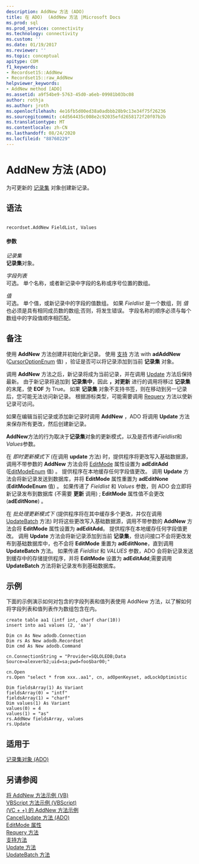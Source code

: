 ```yaml
---
description: AddNew 方法 (ADO)
title: 在 ADO)  (AddNew 方法 |Microsoft Docs
ms.prod: sql
ms.prod_service: connectivity
ms.technology: connectivity
ms.custom: ''
ms.date: 01/19/2017
ms.reviewer: ''
ms.topic: conceptual
apitype: COM
f1_keywords:
- Recordset15::AddNew
- Recordset15::raw_AddNew
helpviewer_keywords:
- AddNew method [ADO]
ms.assetid: a9f54be9-5763-45d0-a6eb-09981b03bc08
author: rothja
ms.author: jroth
ms.openlocfilehash: 4e16fb5d00ed38a0adbbb28b9c13e34f75f26236
ms.sourcegitcommit: c4d564435c008e2c92035efd2658172f20f07b2b
ms.translationtype: MT
ms.contentlocale: zh-CN
ms.lasthandoff: 08/24/2020
ms.locfileid: "88760229"
---
```

# <a name="addnew-method-ado"></a>AddNew 方法 (ADO)
为可更新的 [记录集](./recordset-object-ado.md) 对象创建新记录。  
  
## <a name="syntax"></a>语法  
  
```  
  
recordset.AddNew FieldList, Values  
```  
  
#### <a name="parameters"></a>参数  
 *记录集*  
 **记录集**对象。  
  
 *字段列表*  
 可选。 单个名称，或者新记录中字段的名称或序号位置的数组。  
  
 *值*  
 可选。 单个值，或新记录中的字段的值数组。 如果 *Fieldlist* 是一个数组，则 *值* 也必须是具有相同成员数的数组;否则，将发生错误。 字段名称的顺序必须与每个数组中的字段值顺序相匹配。  
  
## <a name="remarks"></a>备注  
 使用 **AddNew** 方法创建并初始化新记录。 使用 [支持](./supports-method.md) 方法 with **adAddNew** ([CursorOptionEnum](./cursoroptionenum.md) 值) ，验证是否可以将记录添加到当前 **记录集** 对象。  
  
 调用 **AddNew** 方法之后，新记录将成为当前记录，并在调用 [Update](./update-method.md) 方法后保持最新。 由于新记录将追加到 **记录集中**，因此 **，对更新** 进行的调用将移过 **记录集**的末尾，使 **EOF** 为 True。 如果 **记录集** 对象不支持书签，则在移动到另一记录后，您可能无法访问新记录。 根据游标类型，可能需要调用 [Requery](./requery-method.md) 方法以使新记录可访问。  
  
 如果在编辑当前记录或添加新记录时调用 **AddNew** ，ADO 将调用 **Update** 方法来保存所有更改，然后创建新记录。  
  
 **AddNew**方法的行为取决于**记录集**对象的更新模式，以及是否传递*Fieldlist*和*Values*参数。  
  
 在 *即时更新模式下* (在调用 **update** 方法) 时，提供程序将更改写入基础数据源，调用不带参数的 **AddNew** 方法会将 [EditMode](./editmode-property.md) 属性设置为 **adEditAdd** ([EditModeEnum](./editmodeenum.md) 值) 。 提供程序在本地缓存任何字段值更改。 调用 **Update** 方法会将新记录发送到数据库，并将 **EditMode** 属性重置为 **adEditNone** (**EditModeEnum** 值) 。 如果传递了 *Fieldlist* 和 *Values* 参数，则 ADO 会立即将新记录发布到数据库 (不需要 **更新** 调用) ; **EditMode** 属性值不会更改 (**adEditNone**) 。  
  
 在 *批处理更新模式下* (提供程序将在其中缓存多个更改，并仅在调用 [UpdateBatch](./updatebatch-method.md) 方法) 时将这些更改写入基础数据源，调用不带参数的 **AddNew** 方法会将 **EditMode** 属性设置为 **adEditAdd**。 提供程序在本地缓存任何字段值更改。 调用 **Update** 方法会将新记录添加到当前 **记录集**，但访问接口不会将更改发布到基础数据库中，也不会将 **EditMode** 重置为 **adEditNone**，直到调用 **UpdateBatch** 方法。 如果传递 *Fieldlist* 和 *VALUES* 参数，ADO 会将新记录发送到缓存中的存储提供程序，并将 **EditMode** 设置为 **adEditAdd**;需要调用 **UpdateBatch** 方法将新记录发布到基础数据库。  
  
## <a name="example"></a>示例  
 下面的示例演示如何对包含的字段列表和值列表使用 AddNew 方法，以了解如何将字段列表和值列表作为数组包含在内。  
  
```  
create table aa1 (intf int, charf char(10))  
insert into aa1 values (2, 'aa')  
  
Dim cn As New adodb.Connection  
Dim rs As New adodb.Recordset  
Dim cmd As New adodb.Command  
  
cn.ConnectionString = "Provider=SQLOLEDB;Data Source=alexverb2;uid=sa;pwd=foo$bar00;"  
  
cn.Open  
rs.Open "select * from xxx..aa1", cn, adOpenKeyset, adLockOptimistic  
  
Dim fieldsArray(1) As Variant  
fieldsArray(0) = "intf"  
fieldsArray(1) = "charf"  
Dim values(1) As Variant  
values(0) = 4  
values(1) = "as"  
rs.AddNew fieldsArray, values  
rs.Update  
```  
  
## <a name="applies-to"></a>适用于  
 [记录集对象 (ADO)](./recordset-object-ado.md)  
  
## <a name="see-also"></a>另请参阅  
 [将 AddNew 方法示例 (VB) ](./addnew-method-example-vb.md)   
 [VBScript 方法示例 (VBScript) ](./addnew-method-example-vbscript.md)   
 [ (VC + +) 的 AddNew 方法示例 ](./addnew-method-example-vc.md)   
 [CancelUpdate 方法 (ADO) ](./cancelupdate-method-ado.md)   
 [EditMode 属性](./editmode-property.md)   
 [Requery 方法](./requery-method.md)   
 [支持方法](./supports-method.md)   
 [Update 方法](./update-method.md)   
 [UpdateBatch 方法](./updatebatch-method.md)